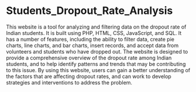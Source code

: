 # Students_Dropout_Rate_Analysis
 This website is a tool for analyzing and filtering data on the dropout rate of Indian students. It is built using PHP, HTML, CSS, JavaScript, and SQL. It has a number of features, including the ability to filter data, create pie charts, line charts, and bar charts, insert records, and accept data from volunteers and students who have dropped out. The website is designed to provide a comprehensive overview of the dropout rate among Indian students, and to help identify patterns and trends that may be contributing to this issue. By using this website, users can gain a better understanding of the factors that are affecting dropout rates, and can work to develop strategies and interventions to address the problem.
 
